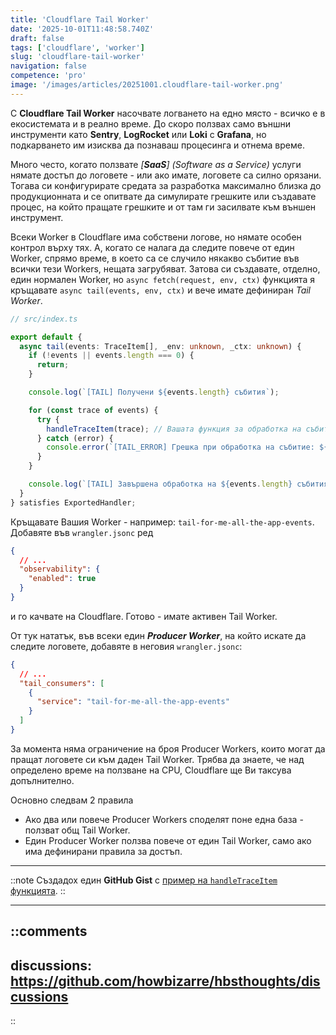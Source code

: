 ```yaml
---
title: 'Cloudflare Tail Worker'
date: '2025-10-01T11:48:58.740Z'
draft: false
tags: ['cloudflare', 'worker']
slug: 'cloudflare-tail-worker'
navigation: false
competence: 'pro'
image: '/images/articles/20251001.cloudflare-tail-worker.png'
---
```


С **Cloudflare Tail Worker** насочвате логването на едно място - всичко е в екосистемата и в реално време.
До скоро ползвах само външни инструменти като **Sentry**, **LogRocket** или **Loki** с **Grafana**, 
но подкарването им изисква да познаваш процесинга и отнема време.

<!--more-->

Много често, когато ползвате *[__SaaS__] (Software as a Service)* услуги нямате достъп до логовете - 
или ако имате, логовете са силно орязани. Тогава си конфигурирате средата за разработка максимално близка 
до продукционната и се опитвате да симулирате грешките или създавате процес, на който пращате грешките и 
от там ги засилвате към външен инструмент.

Всеки Worker в Cloudflare има собствени логове, но нямате особен контрол върху тях. А, когато се налага да 
следите повече от един Worker, спрямо време, в което са се случило някакво събитие във всички тези Workers, 
нещата загрубяват. Затова си създавате, отделно, един нормален Worker, но `async fetch(request, env, ctx)` 
функцията я кръщавате `async tail(events, env, ctx)` и вече имате дефиниран _Tail Worker_.

```typescript
// src/index.ts

export default {
  async tail(events: TraceItem[], _env: unknown, _ctx: unknown) {
    if (!events || events.length === 0) {
      return;
    }

    console.log(`[TAIL] Получени ${events.length} събития`);

    for (const trace of events) {
      try {
        handleTraceItem(trace); // Вашата функция за обработка на събитията
      } catch (error) {
        console.error(`[TAIL_ERROR] Грешка при обработка на събитие: ${error instanceof Error ? error.message : String(error)}`);
      }
    }

    console.log(`[TAIL] Завършена обработка на ${events.length} събития`);
  }
} satisfies ExportedHandler;
```

Кръщавате Вашия Worker - например: `tail-for-me-all-the-app-events`. Добавяте във `wrangler.jsonc` ред

```json
{
  // ...
  "observability": { 
    "enabled": true 
  }
}
```

и го качвате на Cloudflare. Готово - имате активен Tail Worker.

От тук нататък, във всеки един ***Producer Worker***, на който искате да следите логовете, добавяте в неговия `wrangler.jsonc`:

```json
{
  // ...
  "tail_consumers": [
    {
      "service": "tail-for-me-all-the-app-events"
    }
  ]
}
```

За момента няма ограничение на броя Producer Workers, които могат да пращат логовете си към даден Tail Worker.
Трябва да знаете, че над определено време на ползване на CPU, Cloudflare ще Ви таксува допълнително.

Основно следвам 2 правила
- Ако два или повече Producer Workers споделят поне една база - ползват общ Tail Worker. 
- Един Producer Worker ползва повече от един Tail Worker, само ако има дефинирани правила за достъп.

---

::note
Създадох един **GitHub Gist** с [пример на `handleTraceItem` функцията](https://gist.github.com/howbizarre/2643b54a2af7c9494f8befe1fd1dd8ba).
::

---

::comments
---
discussions: https://github.com/howbizarre/hbsthoughts/discussions
---
::
